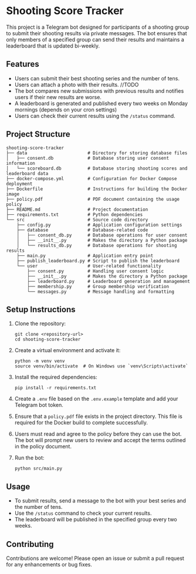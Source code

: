 # Shooting Score Tracker

This project is a Telegram bot designed for participants of a shooting group to submit their shooting results via private messages. The bot ensures that only members of a specified group can send their results and maintains a leaderboard that is updated bi-weekly.

## Features

- Users can submit their best shooting series and the number of tens.
- Users can attach a photo with their results. //TODO
- The bot compares new submissions with previous results and notifies users if their new results are worse.
- A leaderboard is generated and published every two weeks on Monday mornings (depends on your cron settings)
- Users can check their current results using the `/status` command.

## Project Structure

```
shooting-score-tracker
├── data                       # Directory for storing database files
│   ├── consent.db             # Database storing user consent information
│   └── scoreboard.db          # Database storing shooting scores and leaderboard data
├── docker-compose.yml         # Configuration for Docker Compose deployment
├── Dockerfile                 # Instructions for building the Docker image
├── policy.pdf                 # PDF document containing the usage policy
├── README.md                  # Project documentation
├── requirements.txt           # Python dependencies
└── src                        # Source code directory
    ├── config.py              # Application configuration settings
    ├── database               # Database-related code
    │   ├── consent_db.py      # Database operations for user consent
    │   ├── __init__.py        # Makes the directory a Python package
    │   └── results_db.py      # Database operations for shooting results
    ├── main.py                # Application entry point
    ├── publish_leaderboard.py # Script to publish the leaderboard
    └── user                   # User-related functionality
        ├── consent.py         # Handling user consent logic
        ├── __init__.py        # Makes the directory a Python package
        ├── leaderboard.py     # Leaderboard generation and management
        ├── membership.py      # Group membership verification
        └── messages.py        # Message handling and formatting
```

## Setup Instructions

1. Clone the repository:
   ```
   git clone <repository-url>
   cd shooting-score-tracker
   ```

2. Create a virtual environment and activate it:
   ```
   python -m venv venv
   source venv/bin/activate  # On Windows use `venv\Scripts\activate`
   ```

3. Install the required dependencies:
   ```
   pip install -r requirements.txt
   ```

4. Create a `.env` file based on the `.env.example` template and add your Telegram bot token.

5. Ensure that a `policy.pdf` file exists in the project directory. This file is required for the Docker build to complete successfully.

6. Users must read and agree to the policy before they can use the bot. The bot will prompt new users to review and accept the terms outlined in the policy document.

7. Run the bot:
   ```
   python src/main.py
   ```

## Usage

- To submit results, send a message to the bot with your best series and the number of tens.
- Use the `/status` command to check your current results.
- The leaderboard will be published in the specified group every two weeks.

## Contributing

Contributions are welcome! Please open an issue or submit a pull request for any enhancements or bug fixes.